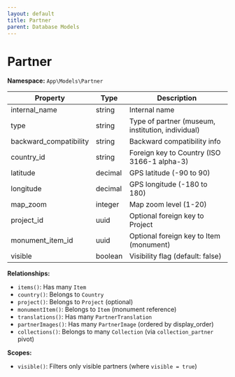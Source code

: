 ```yaml
---
layout: default
title: Partner
parent: Database Models
---
```


# Partner

**Namespace:** `App\Models\Partner`

| Property               | Type    | Description                                       |
| ---------------------- | ------- | ------------------------------------------------- |
| internal_name          | string  | Internal name                                     |
| type                   | string  | Type of partner (museum, institution, individual) |
| backward_compatibility | string  | Backward compatibility info                       |
| country_id             | string  | Foreign key to Country (ISO 3166-1 alpha-3)       |
| latitude               | decimal | GPS latitude (-90 to 90)                          |
| longitude              | decimal | GPS longitude (-180 to 180)                       |
| map_zoom               | integer | Map zoom level (1-20)                             |
| project_id             | uuid    | Optional foreign key to Project                   |
| monument_item_id       | uuid    | Optional foreign key to Item (monument)           |
| visible                | boolean | Visibility flag (default: false)                  |

**Relationships:**

- `items()`: Has many `Item`
- `country()`: Belongs to `Country`
- `project()`: Belongs to `Project` (optional)
- `monumentItem()`: Belongs to `Item` (monument reference)
- `translations()`: Has many `PartnerTranslation`
- `partnerImages()`: Has many `PartnerImage` (ordered by display_order)
- `collections()`: Belongs to many `Collection` (via `collection_partner` pivot)

**Scopes:**

- `visible()`: Filters only visible partners (where `visible = true`)
